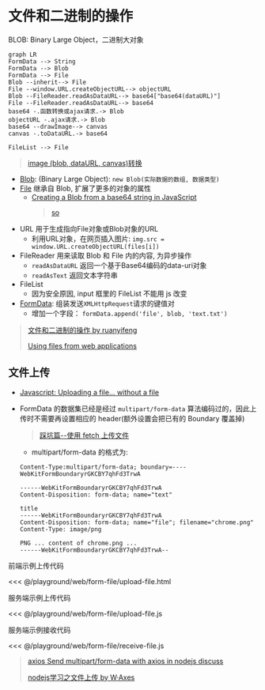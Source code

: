# 文件和二进制的操作

BLOB: Binary Large Object，二进制大对象

```mermaid
graph LR
FormData --> String
FormData --> Blob
FormData --> File
Blob --inherit--> File
File --window.URL.createObjectURL--> objectURL
Blob --FileReader.readAsDataURL--> base64["base64(dataURL)"]
File --FileReader.readAsDataURL--> base64
base64 -.函数转换或ajax请求.-> Blob
objectURL -.ajax请求.-> Blob
base64 --drawImage--> canvas
canvas -.toDataURL.-> base64

FileList --> File

```

> [image (blob, dataURL, canvas)转换](https://chiayilai.com/image-%E5%90%84%E7%A8%AE%E5%9E%8B%E6%85%8B%E8%BD%89%E6%8F%9Bblob-dataurl-canvas-in-javascript/)

* [Blob](https://developer.mozilla.org/zh-CN/docs/Web/API/Blob): (Binary Large Object): `new Blob(实际数据的数组, 数据类型)`
* [File](https://developer.mozilla.org/zh-CN/docs/Web/API/File) 继承自 Blob, 扩展了更多的对象的属性
  * [Creating a Blob from a base64 string in JavaScript](https://www.npmjs.com/package/b64-to-blob)
    > [so](https://stackoverflow.com/questions/16245767/creating-a-blob-from-a-base64-string-in-javascript)
* URL 用于生成指向File对象或Blob对象的URL
  * 利用URL对象，在网页插入图片: `img.src = window.URL.createObjectURL(files[i])`
* FileReader 用来读取 Blob 和 File 内的内容, 为异步操作
  * `readAsDataURL` 返回一个基于Base64编码的data-uri对象
  * `readAsText` 返回文本字符串
* FileList
  * 因为安全原因, input 框里的 FileList 不能用 js 改变
* [FormData](https://developer.mozilla.org/zh-CN/docs/Web/API/FormData/Using_FormData_Objects): 组装发送`XMLHttpRequest`请求的键值对
  * 增加一个字段： `formData.append('file', blob, 'text.txt')`

> [文件和二进制的操作 by ruanyifeng](http://javascript.ruanyifeng.com/htmlapi/file.html)
>
> [Using files from web applications](https://developer.mozilla.org/en-US/docs/Using_files_from_web_applications)

## 文件上传

* [Javascript: Uploading a file… without a file](https://stackoverflow.com/a/22858914/2307918)
* FormData 的数据集已经是经过 `multipart/form-data` 算法编码过的，因此上传时不需要再设置相应的 header(额外设置会把已有的 Boundary 覆盖掉)
  >[踩坑篇--使用 fetch 上传文件](https://zhuanlan.zhihu.com/p/34291688)
  * multipart/form-data 的格式为:

  ```shell
  Content-Type:multipart/form-data; boundary=----WebKitFormBoundaryrGKCBY7qhFd3TrwA

  ------WebKitFormBoundaryrGKCBY7qhFd3TrwA
  Content-Disposition: form-data; name="text"

  title
  ------WebKitFormBoundaryrGKCBY7qhFd3TrwA
  Content-Disposition: form-data; name="file"; filename="chrome.png"
  Content-Type: image/png

  PNG ... content of chrome.png ...
  ------WebKitFormBoundaryrGKCBY7qhFd3TrwA--
  ```

前端示例上传代码

<<< @/playground/web/form-file/upload-file.html

服务端示例上传代码

<<< @/playground/web/form-file/upload-file.js

服务端示例接收代码

<<< @/playground/web/form-file/receive-file.js
  
> [axios Send multipart/form-data with axios in nodejs discuss](https://github.com/axios/axios/issues/789)
>
> [nodejs学习之文件上传 by W·Axes](https://www.cnblogs.com/axes/p/4308430.html)
